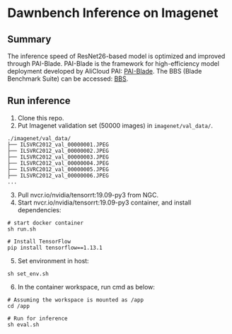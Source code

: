 # Dawnbench Inference on Imagenet
## Summary
The inference speed of ResNet26-based model is optimized and improved through PAI-Blade.
PAI-Blade is the framework for high-efficiency model deployment developed by AliCloud PAI: [PAI-Blade](https://help.aliyun.com/document_detail/145713.html).
The BBS (Blade Benchmark Suite) can be accessed: [BBS](https://help.aliyun.com/document_detail/140559.html?spm=a2c4g.11186623.6.664.1137148cd2FacP).

## Run inference
1. Clone this repo.
2. Put Imagenet validation set (50000 images) in `imagenet/val_data/`.
```Example:
./imagenet/val_data/
├── ILSVRC2012_val_00000001.JPEG
├── ILSVRC2012_val_00000002.JPEG
├── ILSVRC2012_val_00000003.JPEG
├── ILSVRC2012_val_00000004.JPEG
├── ILSVRC2012_val_00000005.JPEG
├── ILSVRC2012_val_00000006.JPEG
...
```
3. Pull nvcr.io/nvidia/tensorrt:19.09-py3 from NGC.
4. Start nvcr.io/nvidia/tensorrt:19.09-py3 container, and install dependencies:
```
# start docker container
sh run.sh

# Install TensorFlow
pip install tensorflow==1.13.1
```
5. Set environment in host:
```
sh set_env.sh
```
6. In the container workspace, run cmd as below:
```
# Assuming the workspace is mounted as /app
cd /app

# Run for inference
sh eval.sh
```
